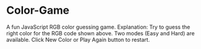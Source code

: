 # Color-Game
A fun JavaScript RGB color guessing game. 
Explanation: Try to guess the right color for the RGB code shown above. Two modes (Easy and Hard) are available. Click New Color or Play Again button to restart.
